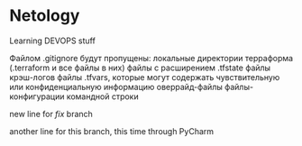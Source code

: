 # Netology
Learning DEVOPS stuff

Файлом .gitignore будут пропущены:
локальные директории терраформа (.terraform и все файлы в них)
файлы с расширением .tfstate
файлы крэш-логов
файлы .tfvars, которые могут содержать чувствительную или конфиденциальную информацию
оверрайд-файлы
файлы-конфигурации командной строки 

new line for _fix_ branch

another line for this branch, this time through PyCharm